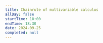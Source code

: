 ```yaml
---
title: Chainrule of multivariable calculus
allDay: false
startTime: 18:00
endTime: 18:30
date: 2024-09-25
completed: null
---
```

